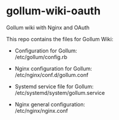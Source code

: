 # gollum-wiki-oauth
Gollum wiki with Nginx and OAuth

This repo contains the files for Gollum Wiki:

- Configuration for Gollum:<br>
  /etc/gollum/config.rb

- Nginx configuration for Gollum:<br>
  /etc/nginx/conf.d/gollum.conf

- Systemd service file for Gollum:<br>
  /etc/systemd/system/gollum.service

- Nginx general configuration:<br>
  /etc/nginx/nginx.conf


